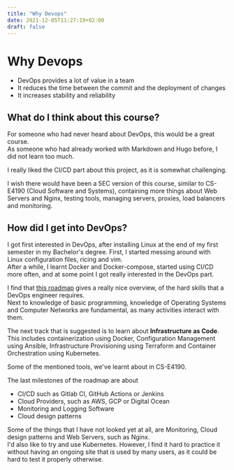 ```yaml
---
title: "Why Devops"
date: 2021-12-05T11:27:19+02:00
draft: false
---
```

# Why Devops
* DevOps provides a lot of value in a team
* It reduces the time between the commit and the deployment of changes
* It increases stability and reliability


## What do I think about this course?
For someone who had never heard about DevOps, this would be a great course.  
As someone who had already worked with Markdown and Hugo before, I did not learn too much.  

I really liked the CI/CD part about this project, as it is somewhat challenging.  

I wish there would have been a 5EC version of this course, similar to CS-E4190 (Cloud Software and Systems), 
containing more things about Web Servers and Nginx, testing tools, managing servers, proxies, load balancers and monitoring.


## How did I get into DevOps?

I got first interested in DevOps, after installing Linux at the end of my first semester in my Bachelor's degree.
First, I started messing around with Linux configuration files, ricing and vim.  
After a while, I learnt Docker and Docker-compose, started using CI/CD more often, and at some point I got really interested in the DevOps part.  

I find that [this roadmap](https://roadmap.sh/devops) gives a really nice overview, of the hard skills that a DevOps engineer requires.  
Next to knowledge of basic programming, knowledge of Operating Systems and Computer Networks are fundamental, as many activities interact with them.  

The next track that is suggested is to learn about <b>Infrastructure as Code</b>. This includes containerization using Docker,
Configuration Management using Ansible, Infrastructure Provisioning using Terraform and Container Orchestration using Kubernetes.  

Some of the mentioned tools, we've learnt about in CS-E4190.  

The last milestones of the roadmap are about 
* CI/CD such as Gitlab CI, GitHub Actions or Jenkins
* Cloud Providers, such as AWS, GCP or Digital Ocean
* Monitoring and Logging Software
* Cloud design patterns



Some of the things that I have not looked yet at all, are Monitoring, Cloud design patterns and Web Servers, such as Nginx.  
I'd also like to try and use Kubernetes. However, I find it hard to practice it without having an ongoing site that is used by many users,
as it could be hard to test it properly otherwise.

